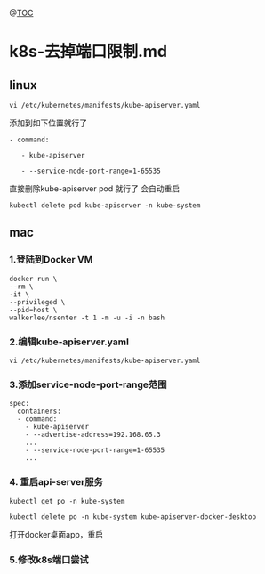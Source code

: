 @[TOC]()
# k8s-去掉端口限制.md


## linux 
```
vi /etc/kubernetes/manifests/kube-apiserver.yaml
```


添加到如下位置就行了
```
- command:

   - kube-apiserver

   - --service-node-port-range=1-65535 
```


直接删除kube-apiserver  pod 就行了 会自动重启

```
kubectl delete pod kube-apiserver -n kube-system
```

## mac

### 1.登陆到Docker VM

```
docker run \
--rm \
-it \
--privileged \
--pid=host \
walkerlee/nsenter -t 1 -m -u -i -n bash
```
### 2.编辑kube-apiserver.yaml
```
vi /etc/kubernetes/manifests/kube-apiserver.yaml
```

### 3.添加service-node-port-range范围
```
spec:
  containers:
  - command:
    - kube-apiserver
    - --advertise-address=192.168.65.3
    ...
    - --service-node-port-range=1-65535
    ...
```

### 4. 重启api-server服务
```
kubectl get po -n kube-system

kubectl delete po -n kube-system kube-apiserver-docker-desktop
```

打开docker桌面app，重启

### 5.修改k8s端口尝试


